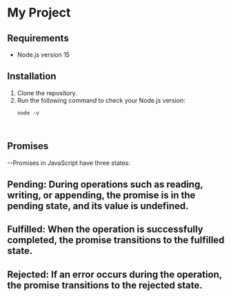 # My Project

## Requirements
- Node.js version 15

## Installation
1. Clone the repository.
2. Run the following command to check your Node.js version:
   ```shell
   node -v



## Promises
--Promises in JavaScript have three states:

## Pending: During operations such as reading, writing, or appending, the        promise is in the pending state, and its value is undefined.

## Fulfilled: When the operation is successfully completed, the promise transitions to the fulfilled state.

## Rejected: If an error occurs during the operation, the promise transitions to the rejected state.

